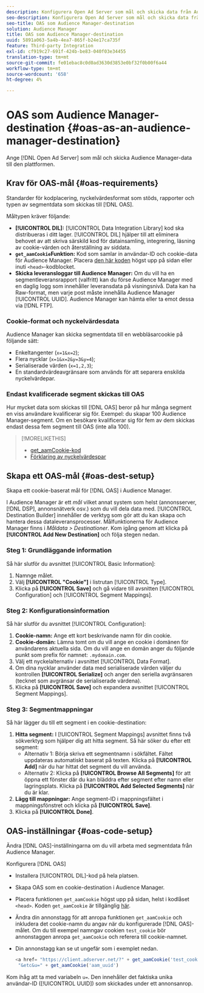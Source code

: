 ```yaml
---
description: Konfigurera Open Ad Server som mål och skicka data från Audience Manager till den plattformen.
seo-description: Konfigurera Open Ad Server som mål och skicka data från Audience Manager till den plattformen.
seo-title: OAS som Audience Manager-destination
solution: Audience Manager
title: OAS som Audience Manager-destination
uuid: 5891a063-5a4b-4ea7-865f-b24e17ca735f
feature: Third-party Integration
exl-id: cf919c27-691f-424b-be83-040f03e34455
translation-type: tm+mt
source-git-commit: fe01ebac8c0d0ad3630d3853e0bf32f0b00f6a44
workflow-type: tm+mt
source-wordcount: '658'
ht-degree: 4%

---
```


# OAS som Audience Manager-destination {#oas-as-an-audience-manager-destination}

Ange [!DNL Open Ad Server] som mål och skicka Audience Manager-data till den plattformen.

## Krav för OAS-mål {#oas-requirements}

Standarder för kodplacering, nyckelvärdesformat som stöds, rapporter och typen av segmentdata som skickas till [!DNL OAS].

<!-- aam-oas-requirements.xml -->

Måltypen kräver följande:

* **[!UICONTROL DIL]:** [!UICONTROL Data Integration Library] kod ska distribueras i ditt lager. [!UICONTROL DIL] hjälper till att eliminera behovet av att skriva särskild kod för datainsamling, integrering, läsning av cookie-värden och återställning av siddata.
* **`get_aamCookie`Funktion:** Kod som samlar in användar-ID och cookie-data för Audience Manager. Placera [den här koden](../../features/destinations/get-aam-cookie-code.md) högst upp på sidan eller inuti `<head>`-kodblocket.
* **Skicka leveransloggar till Audience Manager:** Om du vill ha en segmentleveransrapport (valfritt) kan du förse Audience Manager med en daglig logg som innehåller leveransdata på visningsnivå. Data kan ha Raw-format, men varje post måste innehålla Audience Manager [!UICONTROL UUID]. Audience Manager kan hämta eller ta emot dessa via [!DNL FTP].

### Cookie-format och nyckelvärdesdata

Audience Manager kan skicka segmentdata till en webbläsarcookie på följande sätt:

* Enkeltangenter (`x=1&x=2`);
* Flera nycklar (`x=1&x=2&y=3&y=4`);
* Serialiserade värden (`x=1,2,3`);
* En standardvärdeavgränsare som används för att separera enskilda nyckelvärdepar.

### Endast kvalificerade segment skickas till OAS

Hur mycket data som skickas till [!DNL OAS] beror på hur många segment en viss användare kvalificerar sig för. Exempel: du skapar 100 Audience Manager-segment. Om en besökare kvalificerar sig för fem av dem skickas endast dessa fem segment till OAS (inte alla 100).

>[!MORELIKETHIS]
>
>* [get_aamCookie-kod](../../features/destinations/get-aam-cookie-code.md)
>* [Förklaring av nyckelvärdespar](../../reference/key-value-pairs-explained.md)


## Skapa ett OAS-mål {#oas-dest-setup}

Skapa ett cookie-baserat mål för [!DNL OAS] i Audience Manager.

<!-- aam-oas-destination-setup.xml -->

I Audience Manager är ett *mål* vilket annat system som helst (annonsserver, [!DNL DSP], annonsnätverk osv.) som du vill dela data med. [!UICONTROL Destination Builder] innehåller de verktyg som gör att du kan skapa och hantera dessa dataleveransprocesser. Målfunktionerna för Audience Manager finns i *Måldata > Destinationer*. Kom igång genom att klicka på **[!UICONTROL Add New Destination]** och följa stegen nedan.

### Steg 1: Grundläggande information

Så här slutför du avsnittet [!UICONTROL Basic Information]:

1. Namnge målet.
1. Välj **[!UICONTROL "Cookie"]** i listrutan [!UICONTROL Type].
1. Klicka på **[!UICONTROL Save]** och gå vidare till avsnitten [!UICONTROL Configuration] och [!UICONTROL Segment Mappings].

### Steg 2: Konfigurationsinformation

Så här slutför du avsnittet [!UICONTROL Configuration]:

1. **Cookie-namn:** Ange ett kort beskrivande namn för din cookie.
1. **Cookie-domän:** Lämna tomt om du vill ange en cookie i domänen för användarens aktuella sida. Om du vill ange en domän anger du följande punkt som prefix för namnet: `.mydomain.com`.
1. Välj ett nyckelalternativ i avsnittet [!UICONTROL Data Format].
1. Om dina nycklar använder data med serialiserade värden väljer du kontrollen **[!UICONTROL Serialize]** och anger den seriella avgränsaren (tecknet som avgränsar de serialiserade värdena).
1. Klicka på **[!UICONTROL Save]** och expandera avsnittet [!UICONTROL Segment Mappings].

### Steg 3: Segmentmappningar

Så här lägger du till ett segment i en cookie-destination:

1. **Hitta segment:** I  [!UICONTROL Segment Mappings] avsnittet finns två sökverktyg som hjälper dig att hitta segment. Så här söker du efter ett segment:
   * Alternativ 1: Börja skriva ett segmentnamn i sökfältet. Fältet uppdateras automatiskt baserat på texten. Klicka på **[!UICONTROL Add]** när du har hittat det segment du vill använda.
   * Alternativ 2: Klicka på **[!UICONTROL Browse All Segments]** för att öppna ett fönster där du kan bläddra efter segment efter namn eller lagringsplats. Klicka på **[!UICONTROL Add Selected Segments]** när du är klar.
1. **Lägg till mappningar:** Ange segment-ID i mappningsfältet i mappningsfönstret och klicka på  **[!UICONTROL Save]**.
1. Klicka på **[!UICONTROL Done]**.

## OAS-inställningar {#oas-code-setup}

Ändra [!DNL OAS]-inställningarna om du vill arbeta med segmentdata från Audience Manager.

<!-- aam-oas-code.xml -->

Konfigurera [!DNL OAS]

* Installera [!UICONTROL DIL]-kod på hela platsen.
* Skapa OAS som en cookie-destination i Audience Manager.
* Placera funktionen `get_aamCookie` högst upp på sidan, helst i kodlåset `<head>`. Koden `get_aamCookie` är tillgänglig [här](../../features/destinations/get-aam-cookie-code.md).
* Ändra din annonstagg för att anropa funktionen `get_aamCookie` och inkludera det cookie-namn du angav när du konfigurerade [!DNL OAS]-målet. Om du till exempel namngav cookien `test_cookie` bör annonstaggen anropa `get_aamCookie` och referera till cookie-namnet.
* Din annonstagg kan se ut ungefär som i exemplet nedan.

   ```js
   <a href= "https://client.adserver.net/?" + get_aamCookie('test_cookie') +
    "&etc&u=" + get_aamCookie('aam_uuid')
   ```

Kom ihåg att ta med variabeln `u=`. Den innehåller det faktiska unika användar-ID ([!UICONTROL UUID]) som skickades under ett annonsanrop.
